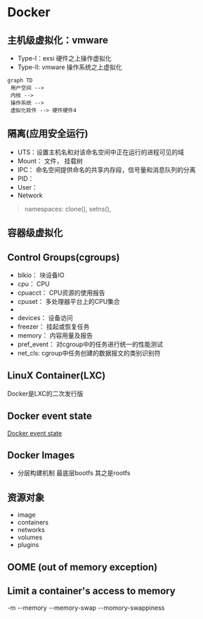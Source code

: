 # Docker

## 主机级虚拟化：vmware
- Type-I：exsi  硬件之上操作虚拟化
- Type-II: vmware 操作系统之上虚拟化


```mermaid
graph TD
 用户空间 -->
 内核 --> 
 操作系统 -->
 虚拟化软件 --> 硬件硬件4 
```

## 隔离(应用安全运行)
- UTS：设置主机名和对该命名空间中正在运行的进程可见的域
- Mount： 文件， 挂载树
- IPC： 命名空间提供命名的共享内存段，信号量和消息队列的分离
- PID：
- User： 
- Network

> namespaces: clone(), setns(),

## 容器级虚拟化


## Control Groups(cgroups)
- blkio： 块设备IO
- cpu： CPU
- cpuacct： CPU资源的使用报告 
- cpuset： 多处理器平台上的CPU集合
- 
- devices： 设备访问
- freezer： 挂起或恢复任务
- memory： 内容用量及报告 
- pref_event： 对cgroup中的任务进行统一的性能测试
- net_cls: cgroup中任务创建的数据报文的类别识别符


## LinuX Container(LXC)
Docker是LXC的二次发行版

## Docker event state
[Docker event state](https://img2018.cnblogs.com/blog/1198389/201902/1198389-20190226150526305-1795295624.png)

## Docker Images
- 分层构建机制 最底层bootfs 其之是rootfs



## 资源对象
- image
- containers
- networks
- volumes
- plugins


## OOME (out of memory exception)

## Limit a container's access to memory 
-m --memory
--memory-swap
--momory-swappiness